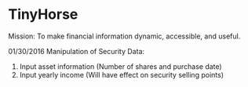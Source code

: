 # TinyHorse
Mission: To make financial information dynamic, accessible, and useful.

01/30/2016
Manipulation of Security Data:
1. Input asset information (Number of shares and purchase date)
2. Input yearly income (Will have effect on security selling points)
